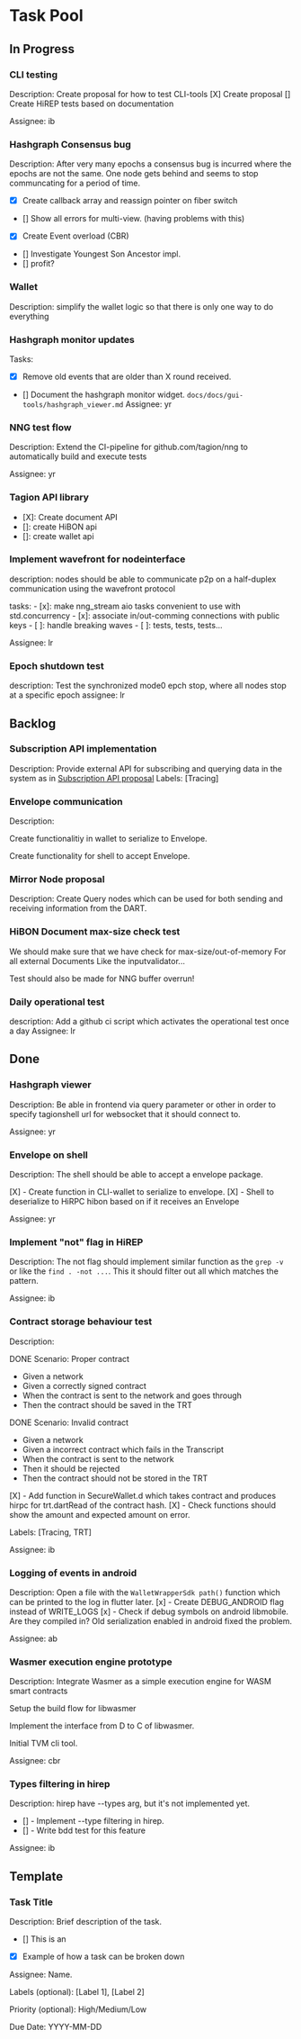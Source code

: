 # Task Pool

## In Progress

### CLI testing
Description: Create proposal for how to test CLI-tools
[X] Create proposal
[] Create HiREP tests based on documentation

Assignee: ib

### Hashgraph Consensus bug
Description: After very many epochs a consensus bug is incurred where the epochs are not the same. One node gets behind and seems to stop communcating for a period of time.

- [X] Create callback array and reassign pointer on fiber switch
- [] Show all errors for multi-view. (having problems with this)
- [X] Create Event overload (CBR)
- [] Investigate Youngest Son Ancestor impl.
- [] profit?

### Wallet 
Description: simplify the wallet logic so that there is only one way to do everything

### Hashgraph monitor updates
Tasks: 
- [X] Remove old events that are older than X round received. 
- [] Document the hashgraph monitor widget. `docs/docs/gui-tools/hashgraph_viewer.md` 
Assignee: yr
### NNG test flow
Description: Extend the CI-pipeline for github.com/tagion/nng to automatically build and execute tests

Assignee: yr

### Tagion API library
- [X]: Create document API
- []: create HiBON api
- []: create wallet api


### Implement wavefront for nodeinterface
description: nodes should be able to communicate p2p on a half-duplex communication using the wavefront protocol

tasks:
    - [x]: make nng_stream aio tasks convenient to use with std.concurrency
    - [x]: associate in/out-comming connections with public keys
    - [ ]: handle breaking waves
    - [ ]: tests, tests, tests...

Assignee: lr

### Epoch shutdown test
description: Test the synchronized mode0 epch stop, where all nodes stop at a specific epoch
assignee: lr

## Backlog

### Subscription API implementation
Description: Provide external API for subscribing and querying data in the system as in [Subscription API proposal](https://docs.tagion.org/tips/3)
Labels: [Tracing]

### Envelope communication
Description: 

Create functionalitiy in wallet to serialize to Envelope.

Create functionality for shell to accept Envelope.

### Mirror Node proposal
Description: Create Query nodes which can be used for both sending and receiving information from the DART.


### HiBON Document max-size check test 
We should make sure that we have check for max-size/out-of-memory
For all external Documents
Like the inputvalidator...

Test should also be made for NNG buffer overrun!

### Daily operational test
description: Add a github ci script which activates the operational test once a day
Assignee: lr

## Done
### Hashgraph viewer
Description: Be able in frontend via query parameter or other in order to specify tagionshell url for websocket that it should connect to.

Assignee: yr

### Envelope on shell
Description: The shell should be able to accept a envelope package.

[X] - Create function in CLI-wallet to serialize to envelope.
[X] - Shell to deserialize to HiRPC hibon based on if it receives an Envelope

Assignee: yr
### Implement "not" flag in HiREP

Description:
The not flag should implement similar function as the `grep -v` or like the `find . -not ...`.
This it should filter out all which matches the pattern.

Assignee: ib
### Contract storage behaviour test
Description: 

DONE
Scenario: Proper contract
* Given a network
* Given a correctly signed contract
* When the contract is sent to the network and goes through
* Then the contract should be saved in the TRT 

DONE
Scenario: Invalid contract
* Given a network
* Given a incorrect contract which fails in the Transcript
* When the contract is sent to the network 
* Then it should be rejected
* Then the contract should not be stored in the TRT

[X] - Add function in SecureWallet.d which takes contract and produces hirpc for trt.dartRead of the contract hash.
[X] - Check functions should show the amount and expected amount on error.

Labels: [Tracing, TRT]

Assignee: ib


### Logging of events in android
Description: Open a file with the `WalletWrapperSdk path()` function which can be printed to the log in flutter later.
[x] - Create DEBUG_ANDROID flag instead of WRITE_LOGS
[x] - Check if debug symbols on android libmobile. Are they compiled in?
Old serialization enabled in android fixed the problem.

Assignee: ab
### Wasmer execution engine prototype
Description: Integrate Wasmer as a simple execution engine for WASM smart contracts

Setup the build flow for libwasmer

Implement the interface from D to C of libwasmer.

Initial TVM cli tool.

Assignee: cbr

### Types filtering in hirep 
Description: hirep have --types arg, but it's not implemented yet.

- [] - Implement --type filtering in hirep.
- [] - Write bdd test for this feature

Assignee: ib

## Template
### Task Title
Description: Brief description of the task.
- [] This is an
- [X] Example of how a task can be broken down


Assignee: Name.

Labels (optional): [Label 1], [Label 2]

Priority (optional): High/Medium/Low

Due Date: YYYY-MM-DD

